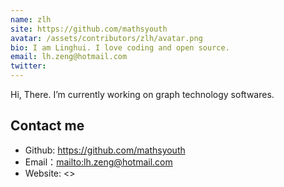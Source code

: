 ```yaml
---
name: zlh
site: https://github.com/mathsyouth
avatar: /assets/contributors/zlh/avatar.png
bio: I am Linghui. I love coding and open source.
email: lh.zeng@hotmail.com
twitter: 
---
```


Hi, There. I’m currently working on graph technology softwares.

## Contact me

- Github: <https://github.com/mathsyouth>
- Email：<mailto:lh.zeng@hotmail.com>
- Website: <>

